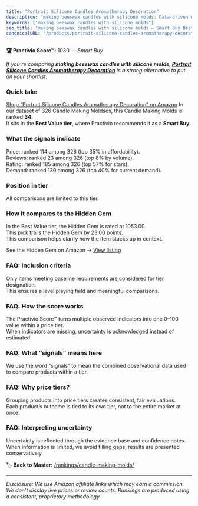 ```yaml
---
title: "Portrait Silicone Candles Aromatherapy Decoration"
description: "making beeswax candles with silicone molds: Data-driven within Best Value ranking using the Practivio Score™. Positioned by quality, value, demand, findability…"
keywords: ["making beeswax candles with silicone molds"]
seo_title: "making beeswax candles with silicone molds — Smart Buy Best Value (2025)"
canonicalURL: "/products/portrait-silicone-candles-aromatherapy-decoration-B09Q2DV672/"
---
```


**🏆 Practivio Score™:** 1030 — _Smart Buy_


*If you're comparing **making beeswax candles with silicone molds**, **[Portrait Silicone Candles Aromatherapy Decoration](https://www.amazon.com/dp/B09Q2DV672?tag=practivio-20)** is a strong alternative to put on your shortlist.*
### Quick take
[Shop “Portrait Silicone Candles Aromatherapy Decoration” on Amazon](https://www.amazon.com/dp/B09Q2DV672?tag=practivio-20)
In our dataset of 326 Candle Making Moldses, this Candle Making Molds is ranked **34**.  
It sits in the **Best Value tier**, where Practivio recommends it as a **Smart Buy**.

### What the signals indicate
Price: ranked 114 among 326 (top 35% in affordability).  
Reviews: ranked 23 among 326 (top 8% by volume).  
Rating: ranked 185 among 326 (top 57% for stars).  
Demand: ranked 130 among 326 (top 40% for current demand).

### Position in tier
All comparisons are limited to this tier.

### How it compares to the Hidden Gem
In the Best Value tier, the Hidden Gem is rated at 1053.00.  
This pick trails the Hidden Gem by 23.00 points.  
This comparison helps clarify how the item stacks up in context.  

See the Hidden Gem on Amazon → [View listing](https://www.amazon.com/dp/B07PM3XRXY?tag=practivio-20)

### FAQ: Inclusion criteria
Only items meeting baseline requirements are considered for tier designation.  
This ensures a level playing field and meaningful comparisons.

### FAQ: How the score works
The Practivio Score™ turns multiple observed indicators into one 0–100 value within a price tier.  
When indicators are missing, uncertainty is acknowledged instead of estimated.

### FAQ: What “signals” means here
We use the word “signals” to mean the combined observational data used to compare products within a tier.

### FAQ: Why price tiers?
Grouping products into price tiers creates consistent, fair evaluations.  
Each product’s outcome is tied to its own tier, not to the entire market at once.

### FAQ: Interpreting uncertainty
Uncertainty is reflected through the evidence base and confidence notes.  
When information is limited, we avoid filling gaps; results are presented conservatively.


🏷️ **Back to Master:** [/rankings/candle-making-molds/](/rankings/candle-making-molds/)

---
_Disclosure: We use Amazon affiliate links which may earn a commission. We don’t display live prices or review counts. Rankings are produced using a consistent, proprietary methodology._
